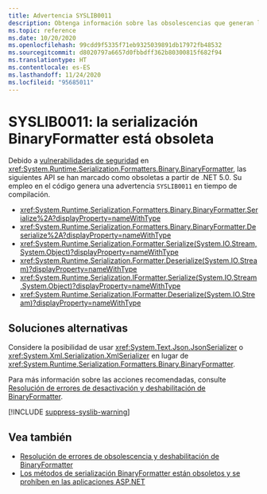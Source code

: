 ```yaml
---
title: Advertencia SYSLIB0011
description: Obtenga información sobre las obsolescencias que generan la advertencia en tiempo de compilación SYSLIB0011.
ms.topic: reference
ms.date: 10/20/2020
ms.openlocfilehash: 99cdd9f5335f71eb9325039891db17972fb48532
ms.sourcegitcommit: d8020797a6657d0fbbdff362b80300815f682f94
ms.translationtype: HT
ms.contentlocale: es-ES
ms.lasthandoff: 11/24/2020
ms.locfileid: "95685011"
---
```

# <a name="syslib0011-binaryformatter-serialization-is-obsolete"></a>SYSLIB0011: la serialización BinaryFormatter está obsoleta

Debido a [vulnerabilidades de seguridad](../../standard/serialization/binaryformatter-security-guide.md#binaryformatter-security-vulnerabilities) en <xref:System.Runtime.Serialization.Formatters.Binary.BinaryFormatter>, las siguientes API se han marcado como obsoletas a partir de .NET 5.0. Su empleo en el código genera una advertencia `SYSLIB0011` en tiempo de compilación.

- <xref:System.Runtime.Serialization.Formatters.Binary.BinaryFormatter.Serialize%2A?displayProperty=nameWithType>
- <xref:System.Runtime.Serialization.Formatters.Binary.BinaryFormatter.Deserialize%2A?displayProperty=nameWithType>
- <xref:System.Runtime.Serialization.Formatter.Serialize(System.IO.Stream,System.Object)?displayProperty=nameWithType>
- <xref:System.Runtime.Serialization.Formatter.Deserialize(System.IO.Stream)?displayProperty=nameWithType>
- <xref:System.Runtime.Serialization.IFormatter.Serialize(System.IO.Stream,System.Object)?displayProperty=nameWithType>
- <xref:System.Runtime.Serialization.IFormatter.Deserialize(System.IO.Stream)?displayProperty=nameWithType>

## <a name="workarounds"></a>Soluciones alternativas

Considere la posibilidad de usar <xref:System.Text.Json.JsonSerializer> o <xref:System.Xml.Serialization.XmlSerializer> en lugar de <xref:System.Runtime.Serialization.Formatters.Binary.BinaryFormatter>.

Para más información sobre las acciones recomendadas, consulte [Resolución de errores de desactivación y deshabilitación de BinaryFormatter](https://aka.ms/binaryformatter).

[!INCLUDE [suppress-syslib-warning](../../../includes/suppress-syslib-warning.md)]

## <a name="see-also"></a>Vea también

- [Resolución de errores de obsolescencia y deshabilitación de BinaryFormatter](https://aka.ms/binaryformatter)
- [Los métodos de serialización BinaryFormatter están obsoletos y se prohíben en las aplicaciones ASP.NET](core-libraries/5.0/binaryformatter-serialization-obsolete.md)
